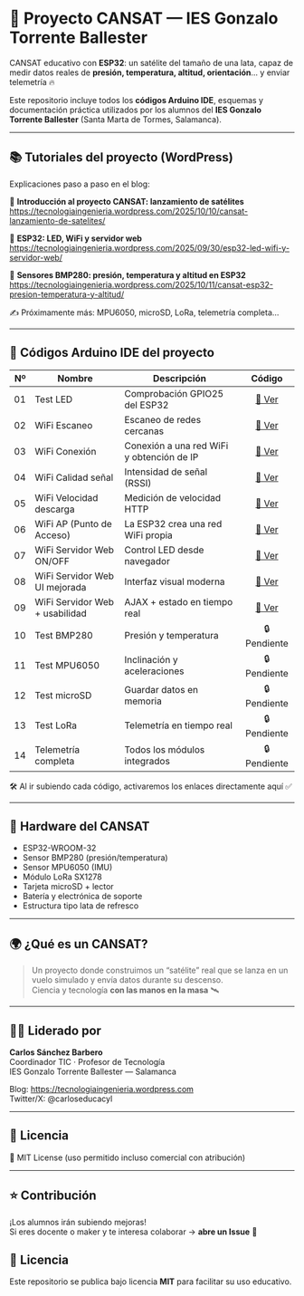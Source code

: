 # 🚀 Proyecto CANSAT — IES Gonzalo Torrente Ballester

CANSAT educativo con **ESP32**: un satélite del tamaño de una lata, capaz de
medir datos reales de **presión, temperatura, altitud, orientación**… y enviar
telemetría 🔥

Este repositorio incluye todos los **códigos Arduino IDE**, esquemas y
documentación práctica utilizados por los alumnos del **IES Gonzalo Torrente
Ballester** (Santa Marta de Tormes, Salamanca).

---

## 📚 Tutoriales del proyecto (WordPress)

Explicaciones paso a paso en el blog:

🔹 **Introducción al proyecto CANSAT: lanzamiento de satélites**  
https://tecnologiaingenieria.wordpress.com/2025/10/10/cansat-lanzamiento-de-satelites/

🔹 **ESP32: LED, WiFi y servidor web**  
https://tecnologiaingenieria.wordpress.com/2025/09/30/esp32-led-wifi-y-servidor-web/

🔹 **Sensores BMP280: presión, temperatura y altitud en ESP32**  
https://tecnologiaingenieria.wordpress.com/2025/10/11/cansat-esp32-presion-temperatura-y-altitud/

✍️ Próximamente más: MPU6050, microSD, LoRa, telemetría completa…

---

## 📂 Códigos Arduino IDE del proyecto

| Nº | Nombre | Descripción | Código |
|---:|--------|-------------|:------:|
| 01 | Test LED | Comprobación GPIO25 del ESP32 | [📄 Ver](Codigos/01_Test_LED/01_Test_LED.ino) |
| 02 | WiFi Escaneo | Escaneo de redes cercanas | [📄 Ver](Codigos/02_WiFi_Escaneo/02_WiFi_Escaneo.ino) |
| 03 | WiFi Conexión | Conexión a una red WiFi y obtención de IP | [📄 Ver](Codigos/03_WiFi_Conexion/03_WiFi_Conexion.ino) |
| 04 | WiFi Calidad señal | Intensidad de señal (RSSI) | [📄 Ver](Codigos/04_WiFi_Calidad/04_WiFi_Calidad.ino) |
| 05 | WiFi Velocidad descarga | Medición de velocidad HTTP | [📄 Ver](Codigos/05_WiFi_VelocidadDescarga/05_WiFi_VelocidadDescarga.ino) |
| 06 | WiFi AP (Punto de Acceso) | La ESP32 crea una red WiFi propia | [📄 Ver](Codigos/06_WiFi_PuntoAcceso/06_WiFi_PuntoAcceso.ino) |
| 07 | WiFi Servidor Web ON/OFF | Control LED desde navegador | [📄 Ver](Codigos/07_WiFi_ServidorWeb_ON_OFF/07_WiFi_ServidorWeb_ON_OFF.ino) |
| 08 | WiFi Servidor Web UI mejorada | Interfaz visual moderna | [📄 Ver](Codigos/08_WiFi_ServidorWeb_UI/08_WiFi_ServidorWeb_UI.ino) |
| 09 | WiFi Servidor Web + usabilidad | AJAX + estado en tiempo real | [📄 Ver](Codigos/09_WiFi_ServidorWeb_UI_Usabilidad/09_WiFi_ServidorWeb_UI_Usabilidad.ino) |
| 10 | Test BMP280 | Presión y temperatura | 🔒 Pendiente |
| 11 | Test MPU6050 | Inclinación y aceleraciones | 🔒 Pendiente |
| 12 | Test microSD | Guardar datos en memoria | 🔒 Pendiente |
| 13 | Test LoRa | Telemetría en tiempo real | 🔒 Pendiente |
| 14 | Telemetría completa | Todos los módulos integrados | 🔒 Pendiente |


🛠 Al ir subiendo cada código, activaremos los enlaces directamente aquí ✅

---

## 🧪 Hardware del CANSAT

- ESP32-WROOM-32
- Sensor BMP280 (presión/temperatura)
- Sensor MPU6050 (IMU)
- Módulo LoRa SX1278
- Tarjeta microSD + lector
- Batería y electrónica de soporte
- Estructura tipo lata de refresco

---

## 🌍 ¿Qué es un CANSAT?

> Un proyecto donde construimos un “satélite” real que se lanza en un vuelo
> simulado y envía datos durante su descenso.  
> Ciencia y tecnología **con las manos en la masa** 🛰️

---

## 👨‍🏫 Liderado por

**Carlos Sánchez Barbero**  
Coordinador TIC · Profesor de Tecnología  
IES Gonzalo Torrente Ballester — Salamanca

Blog: https://tecnologiaingenieria.wordpress.com  
Twitter/X: @carloseducacyl  

---

## 📜 Licencia

📌 MIT License (uso permitido incluso comercial con atribución)

---

## ⭐ Contribución

¡Los alumnos irán subiendo mejoras!  
Si eres docente o maker y te interesa colaborar → **abre un Issue** 🤝

## 📜 Licencia

Este repositorio se publica bajo licencia **MIT** para facilitar su uso educativo.

